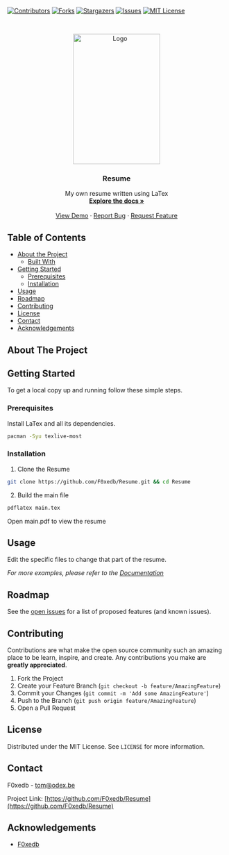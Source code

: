 
[![Contributors][contributors-shield]][contributors-url]
[![Forks][forks-shield]][forks-url]
[![Stargazers][stars-shield]][stars-url]
[![Issues][issues-shield]][issues-url]
[![MIT License][license-shield]][license-url]



<!-- PROJECT LOGO -->
<br />
<p align="center">
  <a href="https://github.com/F0xedb/Resume">
    <img src="https://tos.pbfp.xyz/images/about/author.jpg" alt="Logo" width="200" height="300">
  </a>

  <h3 align="center">Resume</h3>

  <p align="center">
    My own resume written using LaTex
    <br />
    <a href="https://github.com/F0xedb/Resume"><strong>Explore the docs »</strong></a>
    <br />
    <br />
    <a href="https://github.com/F0xedb/Resume">View Demo</a>
    ·
    <a href="https://github.com/F0xedb/Resume/issues">Report Bug</a>
    ·
    <a href="https://github.com/F0xedb/Resume/issues">Request Feature</a>
  </p>
</p>



<!-- TABLE OF CONTENTS -->
## Table of Contents

* [About the Project](#about-the-project)
  * [Built With](#built-with)
* [Getting Started](#getting-started)
  * [Prerequisites](#prerequisites)
  * [Installation](#installation)
* [Usage](#usage)
* [Roadmap](#roadmap)
* [Contributing](#contributing)
* [License](#license)
* [Contact](#contact)
* [Acknowledgements](#acknowledgements)



<!-- ABOUT THE PROJECT -->
## About The Project


<!-- GETTING STARTED -->
## Getting Started

To get a local copy up and running follow these simple steps.

### Prerequisites

Install LaTex and all its dependencies.
```sh
pacman -Syu texlive-most
```

### Installation
 
1. Clone the Resume
```sh
git clone https://github.com/F0xedb/Resume.git && cd Resume
```
2. Build the main file
```sh
pdflatex main.tex
```

Open main.pdf to view the resume

<!-- USAGE EXAMPLES -->
## Usage

Edit the specific files to change that part of the resume.

_For more examples, please refer to the [Documentation](https://github.com/F0xedb/Resume)_



<!-- ROADMAP -->
## Roadmap

See the [open issues](https://github.com/F0xedb/Resume/issues) for a list of proposed features (and known issues).



<!-- CONTRIBUTING -->
## Contributing

Contributions are what make the open source community such an amazing place to be learn, inspire, and create. Any contributions you make are **greatly appreciated**.

1. Fork the Project
2. Create your Feature Branch (`git checkout -b feature/AmazingFeature`)
3. Commit your Changes (`git commit -m 'Add some AmazingFeature'`)
4. Push to the Branch (`git push origin feature/AmazingFeature`)
5. Open a Pull Request



<!-- LICENSE -->
## License

Distributed under the MIT License. See `LICENSE` for more information.



<!-- CONTACT -->
## Contact

F0xedb - tom@odex.be

Project Link: [https://github.com/F0xedb/Resume](https://github.com/F0xedb/Resume)



<!-- ACKNOWLEDGEMENTS -->
## Acknowledgements

* [F0xedb](https://github.com/F0xedb/Resume)





<!-- MARKDOWN LINKS & IMAGES -->
<!-- https://www.markdownguide.org/basic-syntax/#reference-style-links -->
[contributors-shield]: https://img.shields.io/github/contributors/F0xedb/Resume.svg?style=flat-square
[contributors-url]: https://github.com/F0xedb/Resume/graphs/contributors
[forks-shield]: https://img.shields.io/github/forks/F0xedb/Resume.svg?style=flat-square
[forks-url]: https://github.com/F0xedb/Resume/network/members
[stars-shield]: https://img.shields.io/github/stars/F0xedb/Resume.svg?style=flat-square
[stars-url]: https://github.com/F0xedb/Resume/stargazers
[issues-shield]: https://img.shields.io/github/issues/F0xedb/Resume.svg?style=flat-square
[issues-url]: https://github.com/F0xedb/Resume/issues
[license-shield]: https://img.shields.io/github/license/F0xedb/Resume.svg?style=flat-square
[license-url]: https://github.com/F0xedb/Resume/blob/master/LICENSE.txt
[product-screenshot]: https://tos.pbfp.xyz/images/about/author.jpg
